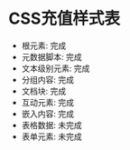 # CSS充值样式表

- 根元素: 完成
- 元数据脚本: 完成
- 文本级别元素: 完成
- 分组内容: 完成
- 文档块: 完成
- 互动元素: 完成
- 嵌入内容: 完成
- 表格数据: 未完成 
- 表单元素: 未完成